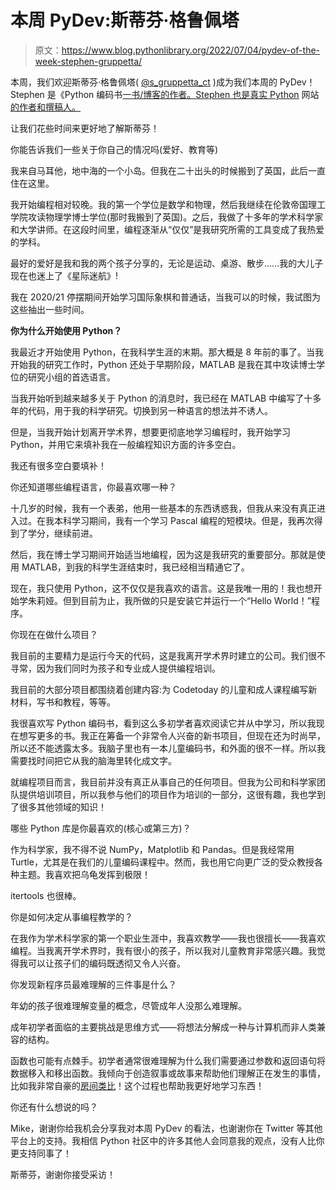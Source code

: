 # 本周 PyDev:斯蒂芬·格鲁佩塔

> 原文：<https://www.blog.pythonlibrary.org/2022/07/04/pydev-of-the-week-stephen-gruppetta/>

本周，我们欢迎斯蒂芬·格鲁佩塔( [@s_gruppetta_ct](https://twitter.com/s_gruppetta_ct) )成为我们本周的 PyDev！Stephen 是《Python 编码书[一书/博客的作者。Stephen 也是真实 Python](https://thepythoncodingbook.com/blog/) 网站[的作者和撰稿人。](https://realpython.com/team/sgruppetta/)

让我们花些时间来更好地了解斯蒂芬！

你能告诉我们一些关于你自己的情况吗(爱好、教育等)

我来自马耳他，地中海的一个小岛。但我在二十出头的时候搬到了英国，此后一直住在这里。

我开始编程相对较晚。我的第一个学位是数学和物理，然后我继续在伦敦帝国理工学院攻读物理学博士学位(那时我搬到了英国)。之后，我做了十多年的学术科学家和大学讲师。在这段时间里，编程逐渐从“仅仅”是我研究所需的工具变成了我热爱的学科。

最好的爱好是我和我的两个孩子分享的，无论是运动、桌游、散步……我的大儿子现在也迷上了《星际迷航》!

我在 2020/21 停摆期间开始学习国际象棋和普通话，当我可以的时候，我试图为这些抽出一些时间。

**你为什么开始使用 Python？**

我最近才开始使用 Python，在我科学生涯的末期。那大概是 8 年前的事了。当我开始我的研究工作时，Python 还处于早期阶段，MATLAB 是我在其中攻读博士学位的研究小组的首选语言。

当我开始听到越来越多关于 Python 的消息时，我已经在 MATLAB 中编写了十多年的代码，用于我的科学研究。切换到另一种语言的想法并不诱人。

但是，当我开始计划离开学术界，想要更彻底地学习编程时，我开始学习 Python，并用它来填补我在一般编程知识方面的许多空白。

我还有很多空白要填补！

你还知道哪些编程语言，你最喜欢哪一种？

十几岁的时候，我有一个表弟，他用一些基本的东西诱惑我，但我从来没有真正进入过。在我本科学习期间，我有一个学习 Pascal 编程的短模块。但是，我再次得到了学分，继续前进。

然后，我在博士学习期间开始适当地编程，因为这是我研究的重要部分。那就是使用 MATLAB，到我的科学生涯结束时，我已经相当精通它了。

现在，我只使用 Python，这不仅仅是我喜欢的语言。这是我唯一用的！我也想开始学朱莉娅。但到目前为止，我所做的只是安装它并运行一个“Hello World！”程序。

你现在在做什么项目？

我目前的主要精力是运行今天的代码，这是我离开学术界时建立的公司。我们很不寻常，因为我们同时为孩子和专业成人提供编程培训。

我目前的大部分项目都围绕着创建内容:为 Codetoday 的儿童和成人课程编写新材料，写书和教程，等等。

我很喜欢写 Python 编码书，看到这么多初学者喜欢阅读它并从中学习，所以我现在想写更多的书。我正在筹备一个非常令人兴奋的新书项目，但现在还为时尚早，所以还不能透露太多。我脑子里也有一本儿童编码书，和外面的很不一样。所以我需要找时间把它从我的脑海里转化成文字。

就编程项目而言，我目前并没有真正从事自己的任何项目。但我为公司和科学家团队提供培训项目，所以我参与他们的项目作为培训的一部分，这很有趣，我也学到了很多其他领域的知识！

哪些 Python 库是你最喜欢的(核心或第三方)？

作为科学家，我不得不说 NumPy，Matplotlib 和 Pandas。但是我经常用 Turtle，尤其是在我们的儿童编码课程中。然而，我也用它向更广泛的受众教授各种主题。我喜欢把乌龟发挥到极限！

itertools 也很棒。

你是如何决定从事编程教学的？

在我作为学术科学家的第一个职业生涯中，我喜欢教学——我也很擅长——我喜欢编程。当我离开学术界时，我有很小的孩子，所以我对儿童教育非常感兴趣。我觉得我可以让孩子们的编码既透彻又令人兴奋。

你发现新程序员最难理解的三件事是什么？

年幼的孩子很难理解变量的概念，尽管成年人没那么难理解。

成年初学者面临的主要挑战是思维方式——将想法分解成一种与计算机而非人类兼容的结构。

函数也可能有点棘手。初学者通常很难理解为什么我们需要通过参数和返回语句将数据移入和移出函数。我倾向于创造叙事或故事来帮助他们理解正在发生的事情，比如我非常自豪的[房间类比](https://thepythoncodingbook.com/understanding-programming-the-white-room/)！这个过程也帮助我更好地学习东西！

你还有什么想说的吗？

Mike，谢谢你给我机会分享我对本周 PyDev 的看法，也谢谢你在 Twitter 等其他平台上的支持。我相信 Python 社区中的许多其他人会同意我的观点，没有人比你更支持同事了！

斯蒂芬，谢谢你接受采访！